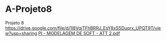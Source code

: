 # A-Projeto8
Projeto 8
https://drive.google.com/file/d/1l8VqjTFhBRRJ_EsY8xS5Duqrx_UPQT9T/view?usp=sharing
[PI - MODELAGEM DE SOFT - ATT 2.pdf](https://github.com/user-attachments/files/19858447/PI.-.MODELAGEM.DE.SOFT.-.ATT.2.pdf)
